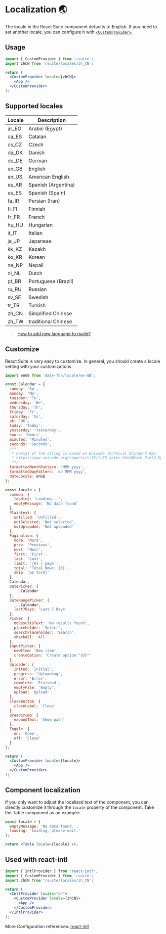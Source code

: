 # Localization 🌏

The locale in the React Suite component defaults to English. If you need to set another locale, you can configure it with [`<CustomProvider>`](/components/custom-provider/).

## Usage

```jsx
import { CustomProvider } from 'rsuite';
import zhCN from 'rsuite/locales/zh_CN';

return (
  <CustomProvider locale={zhCN}>
    <App />
  </CustomProvider>
);
```

<!--{include:`example.md`}-->

## Supported locales

| Locale | Description         |
| ------ | ------------------- |
| ar_EG  | Arabic (Egypt)      |
| ca_ES  | Catalan             |
| cs_CZ  | Czech               |
| da_DK  | Danish              |
| de_DE  | German              |
| en_GB  | English             |
| en_US  | American English    |
| es_AR  | Spanish (Argentina) |
| es_ES  | Spanish (Spain)     |
| fa_IR  | Persian (Iran)      |
| fi_FI  | Finnish             |
| fr_FR  | French              |
| hu_HU  | Hungarian           |
| it_IT  | Italian             |
| ja_JP  | Japanese            |
| kk_KZ  | Kazakh              |
| ko_KR  | Korean              |
| ne_NP  | Nepali              |
| nl_NL  | Dutch               |
| pt_BR  | Portuguese (Brazil) |
| ru_RU  | Russian             |
| sv_SE  | Swedish             |
| tr_TR  | Turkish             |
| zh_CN  | Simplified Chinese  |
| zh_TW  | traditional Chinese |

> [How to add new language to rsuite?](https://github.com/rsuite/rsuite/discussions/2927)

## Customize

React Suite is very easy to customize. In general, you should create a locale setting with your customizations.

```jsx
import enGB from 'date-fns/locale/en-GB';

const Calendar = {
  sunday: 'Su',
  monday: 'Mo',
  tuesday: 'Tu',
  wednesday: 'We',
  thursday: 'Th',
  friday: 'Fr',
  saturday: 'Sa',
  ok: 'OK',
  today: 'Today',
  yesterday: 'Yesterday',
  hours: 'Hours',
  minutes: 'Minutes',
  seconds: 'Seconds',
  /**
   * Format of the string is based on Unicode Technical Standard #35:
   * https://www.unicode.org/reports/tr35/tr35-dates.html#Date_Field_Symbol_Table
   **/
  formattedMonthPattern: 'MMM yyyy',
  formattedDayPattern: 'dd MMM yyyy',
  dateLocale: enGB
};

const locale = {
  common: {
    loading: 'Loading...',
    emptyMessage: 'No data found'
  },
  Plaintext: {
    unfilled: 'Unfilled',
    notSelected: 'Not selected',
    notUploaded: 'Not uploaded'
  },
  Pagination: {
    more: 'More',
    prev: 'Previous',
    next: 'Next',
    first: 'First',
    last: 'Last',
    limit: '{0} / page',
    total: 'Total Rows: {0}',
    skip: 'Go to{0}'
  },
  Calendar,
  DatePicker: {
    ...Calendar
  },
  DateRangePicker: {
    ...Calendar,
    last7Days: 'Last 7 Days'
  },
  Picker: {
    noResultsText: 'No results found',
    placeholder: 'Select',
    searchPlaceholder: 'Search',
    checkAll: 'All'
  },
  InputPicker: {
    newItem: 'New item',
    createOption: 'Create option "{0}"'
  },
  Uploader: {
    inited: 'Initial',
    progress: 'Uploading',
    error: 'Error',
    complete: 'Finished',
    emptyFile: 'Empty',
    upload: 'Upload'
  },
  CloseButton: {
    closeLabel: 'Close'
  },
  Breadcrumb: {
    expandText: 'Show path'
  },
  Toggle: {
    on: 'Open',
    off: 'Close'
  }
};

return (
  <CustomProvider locale={locale}>
    <App />
  </CustomProvider>
);
```

## Component localization

If you only want to adjust the localized text of the component, you can directly customize it through the `locale` property of the component. Take the Table component as an example:

```jsx
const locale = {
  emptyMessage: 'No data found.',
  loading: 'Loading, please wait.'
};

return <Table locale={locale} />;
```

<!--{include:(guide/i18n/fragments/locales.md)}-->

## Used with react-intl

```jsx
import { IntlProvider } from 'react-intl';
import { CustomProvider } from 'rsuite';
import zhCN from 'rsuite/locales/zh_CN';

return (
  <IntlProvider locale="zh">
    <CustomProvider locale={zhCN}>
      <App />
    </CustomProvider>
  </IntlProvider>
);
```

More Configuration references: [react-intl](https://github.com/yahoo/react-intl)
